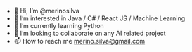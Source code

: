 - 👋 Hi, I’m @merinosilva
- 👀 I’m interested in Java / C# / React JS / Machine Learning
- 🌱 I’m currently learning Python
- 💞️ I’m looking to collaborate on any AI related project
- 📫 How to reach me merino.silva@gmail.com

<!---
merinosilva/merinosilva is a ✨ special ✨ repository because its `README.md` (this file) appears on your GitHub profile.
You can click the Preview link to take a look at your changes.
--->
